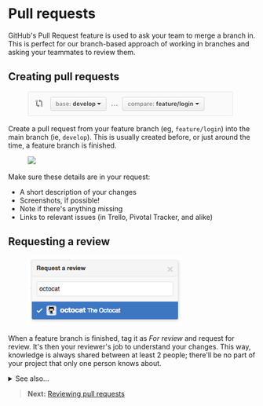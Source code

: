 # Pull requests

GitHub's Pull Request feature is used to ask your team to merge a branch in. This is perfect for our branch-based approach of working in branches and asking your teammates to review them.

## Creating pull requests

<figure>
<img src='../images/github-pr-compare.png' alt='GitHub PR comparison screenshot'>
</figure>

Create a pull request from your feature branch (eg, `feature/login`) into the main branch (ie, `develop`). This is usually created before, or just around the time, a feature branch is finished.

<figure>
<img src='https://dummyimage.com/600x400/fcfcfc/eeeeee.png'>
</figure>

Make sure these details are in your request:

- A short description of your changes
- Screenshots, if possible!
- Note if there's anything missing
- Links to relevant issues (in Trello, Pivotal Tracker, and alike)

## Requesting a review

<figure>
<img src='../images/github-request-review.png' alt='GitHub reviewer UI screenshot'>
</figure>

When a feature branch is finished, tag it as *For review* and request for review. It's then your reviewer's job to understand your changes. This way, knowledge is always shared between at least 2 people; there'll be no part of your project that only one person knows about.

<details>
<summary>See also...</summary>

<ul>
<li><a href='https://help.github.com/articles/about-pull-requests/'>About pull requests</a></li>
<li><a href='https://help.github.com/articles/creating-a-pull-request/'>Creating a pull request</a></li>
<li><a href='https://help.github.com/articles/about-pull-request-reviews/'>About pull request reviews</a></li>
</ul>
</details>

> **Next:** [Reviewing pull requests](reviewing.md)
